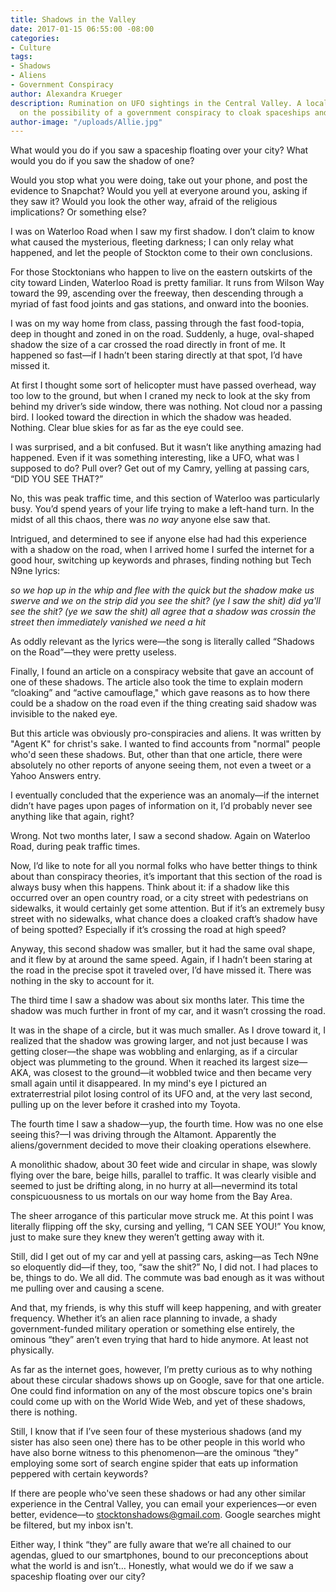 ```yaml
---
title: Shadows in the Valley
date: 2017-01-15 06:55:00 -08:00
categories:
- Culture
tags:
- Shadows
- Aliens
- Government Conspiracy
author: Alexandra Krueger
description: Rumination on UFO sightings in the Central Valley. A local speculates
  on the possibility of a government conspiracy to cloak spaceships and web content.
author-image: "/uploads/Allie.jpg"
---
```


What would you do if you saw a spaceship floating over your city? What would you do if you saw the shadow of one? 

Would you stop what you were doing, take out your phone, and post the evidence to Snapchat? Would you yell at everyone around you, asking if they saw it? Would you look the other way, afraid of the religious implications? Or something else?

I was on Waterloo Road when I saw my first shadow. I don’t claim to know what caused the mysterious, fleeting darkness; I can only relay what happened, and let the people of Stockton come to their own conclusions.

For those Stocktonians who happen to live on the eastern outskirts of the city toward Linden, Waterloo Road is pretty familiar. It runs from Wilson Way toward the 99, ascending over the freeway, then descending through a myriad of fast food joints and gas stations, and onward into the boonies.
	
I was on my way home from class, passing through the fast food-topia, deep in thought and zoned in on the road. Suddenly, a huge, oval-shaped shadow the size of a car crossed the road directly in front of me. It happened so fast—if I hadn’t been staring directly at that spot, I’d have missed it. 
	
At first I thought some sort of helicopter must have passed overhead, way too low to the ground, but when I craned my neck to look at the sky from behind my driver’s side window, there was nothing. Not cloud nor a passing bird. I looked toward the direction in which the shadow was headed. Nothing. Clear blue skies for as far as the eye could see. 
	
I was surprised, and a bit confused. But it wasn’t like anything amazing had happened. Even if it was something interesting, like a UFO, what was I supposed to do? Pull over? Get out of my Camry, yelling at passing cars, “DID YOU SEE THAT?” 

No, this was peak traffic time, and this section of Waterloo was particularly busy. You’d spend years of your life trying to make a left-hand turn. In the midst of all this chaos, there was *no way* anyone else saw that.
	
Intrigued, and determined to see if anyone else had had this experience with a shadow on the road, when I arrived home I surfed the internet for a good hour, switching up keywords and phrases, finding nothing but Tech N9ne lyrics: 


*so we hop up in the whip and flee with the quick 
but the shadow make us swerve and we on the strip 
did you see the shit? (ye I saw the shit) 
did ya'll see the shit? (ye we saw the shit) 
all agree that a shadow was crossin the street 
then immediately vanished we need a hit*


As oddly relevant as the lyrics were—the song is literally called “Shadows on the Road”—they were pretty useless. 

Finally, I found an article on a conspiracy website that gave an account of one of these shadows. The article also took the time to explain modern “cloaking” and “active camouflage," which gave reasons as to how there could be a shadow on the road even if the thing creating said shadow was invisible to the naked eye. 

But this article was obviously pro-conspiracies and aliens. It was written by "Agent K" for christ's sake. I wanted to find accounts from "normal" people who'd seen these shadows. But, other than that one article, there were absolutely no other reports of anyone seeing them, not even a tweet or a Yahoo Answers entry.

I eventually concluded that the experience was an anomaly—if the internet didn’t have pages upon pages of information on it, I’d probably never see anything like that again, right?
  
Wrong. Not two months later, I saw a second shadow. Again on Waterloo Road, during peak traffic times. 

Now, I’d like to note for all you normal folks who have better things to think about than conspiracy theories, it’s important that this section of the road is always busy when this happens. Think about it: if a shadow like this occurred over an open country road, or a city street with pedestrians on sidewalks, it would certainly get some attention. But if it’s an extremely busy street with no sidewalks, what chance does a cloaked craft’s shadow have of being spotted? Especially if it’s crossing the road at high speed?

Anyway, this second shadow was smaller, but it had the same oval shape, and it flew by at around the same speed. Again, if I hadn’t been staring at the road in the precise spot it traveled over, I’d have missed it. There was nothing in the sky to account for it. 

The third time I saw a shadow was about six months later. This time the shadow was much further in front of my car, and it wasn’t crossing the road. 

It was in the shape of a circle, but it was much smaller. As I drove toward it, I realized that the shadow was growing larger, and not just because I was getting closer—the shape was wobbling and enlarging, as if a circular object was plummeting to the ground. When it reached its largest size—AKA, was closest to the ground—it wobbled twice and then became very small again until it disappeared. In my mind's eye I pictured an extraterrestrial pilot losing control of its UFO and, at the very last second, pulling up on the lever before it crashed into my Toyota. 

The fourth time I saw a shadow—yup, the fourth time. How was no one else seeing this?—I was driving through the Altamont. Apparently the aliens/government decided to move their cloaking operations elsewhere. 

A monolithic shadow, about 30 feet wide and circular in shape, was slowly flying over the bare, beige hills, parallel to traffic. It was clearly visible and seemed to just be drifting along, in no hurry at all—nevermind its total conspicuousness to us mortals on our way home from the Bay Area. 

The sheer arrogance of this particular move struck me. At this point I was literally flipping off the sky, cursing and yelling, “I CAN SEE YOU!” You know, just to make sure they knew they weren’t getting away with it.

Still, did I get out of my car and yell at passing cars, asking—as Tech N9ne so eloquently did—if they, too, “saw the shit?” No, I did not. I had places to be, things to do. We all did. The commute was bad enough as it was without me pulling over and causing a scene. 
	
And that, my friends, is why this stuff will keep happening, and with greater frequency. Whether it’s an alien race planning to invade, a shady government-funded military operation or something else entirely, the ominous “they” aren’t even trying that hard to hide anymore. At least not physically.

As far as the internet goes, however, I’m pretty curious as to why nothing about these circular shadows shows up on Google, save for that one article. One could find information on any of the most obscure topics one's brain could come up with on the World Wide Web, and yet of these shadows, there is nothing. 

Still, I know that if I’ve seen four of these mysterious shadows (and my sister has also seen one) there has to be other people in this world who have also borne witness to this phenomenon—are the ominous “they” employing some sort of search engine spider that eats up information peppered with certain keywords? 

If there are people who've seen these shadows or had any other similar experience in the Central Valley, you can email your experiences—or even better, evidence—to stocktonshadows@gmail.com. Google searches might be filtered, but my inbox isn't. 

Either way, I think “they” are fully aware that we’re all chained to our agendas, glued to our smartphones, bound to our preconceptions about what the world is and isn’t… Honestly, what would we do if we saw a spaceship floating over our city? 
